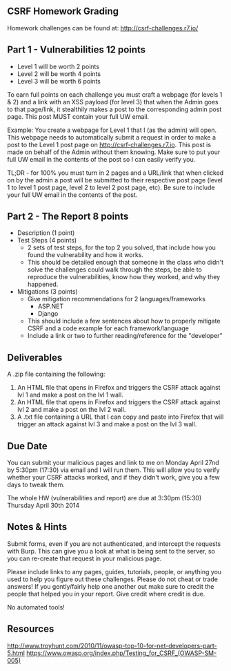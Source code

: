 ## CSRF Homework Grading
Homework challenges can be found at: http://csrf-challenges.r7.io/

## Part 1 - Vulnerabilities 12 points
- Level 1 will be worth 2 points
- Level 2 will be worth 4 points 
- Level 3 will be worth 6 points

To earn full points on each challenge you must craft a webpage (for levels 1 & 2) and a link with an XSS payload (for level 3) that when the Admin goes to that page/link, it stealthily makes a post to the corresponding admin post page. This post MUST contain your full UW email.

Example: You create a webpage for Level 1 that I (as the admin) will open. This webpage needs to automatically submit a request in order to make a post to the Level 1 post page on http://csrf-challenges.r7.io. This post is made on behalf of the Admin without them knowing. Make sure to put your full UW email in the contents of the post so I can easily verify you.

TL;DR - for 100% you must turn in 2 pages and a URL/link that when clicked on by the admin a post will be submitted to their respective post page (level 1 to level 1 post page, level 2 to level 2 post page, etc). Be sure to include your full UW email in the contents of the post.

## Part 2 - The Report 8 points
- Description (1 point)
- Test Steps (4 points)
	- 2 sets of test steps, for the top 2 you solved, that include how you found the vulnerability and how it works.
	- This should be detailed enough that someone in the class who didn't solve the challenges could walk through the steps, be able to reproduce the vulnerabilities, know how they worked, and why they happened.
- Mitigations (3 points)
	- Give mitigation recommendations for 2 languages/frameworks
		- ASP.NET
		- Django
	- This should include a few sentences about how to properly mitigate CSRF and a code example for each framework/language
	- Include a link or two to further reading/reference for the "developer"

## Deliverables
A .zip file containing the following:
1. An HTML file that opens in Firefox and triggers the CSRF attack against lvl 1 and make a post on the lvl 1 wall.
2. An HTML file that opens in Firefox and triggers the CSRF attack against lvl 2 and make a post on the lvl 2 wall.
3. A .txt file containing a URL that I can copy and paste into Firefox that will trigger an attack against lvl 3 and make a post on the lvl 3 wall.

## Due Date
You can submit your malicious pages and link to me on Monday April 27nd by 5:30pm (17:30) via email and I will run them. This will allow you to verify whether your CSRF attacks worked, and if they didn't work, give you a few days to tweak them.

The whole HW (vulnerabilities and report) are due at 3:30pm (15:30) Thursday April 30th 2014

## Notes & Hints
Submit forms, even if you are not authenticated, and intercept the requests with Burp. This can give you a look at what is being sent to the server, so you can re-create that request in your malicious page.

Please include links to any pages, guides, tutorials, people, or anything you used to help you figure out these challenges. Please do not cheat or trade answers! If you gently/fairly help one another out make sure to credit the people that helped you in your report. Give credit where credit is due.

No automated tools!

## Resources
http://www.troyhunt.com/2010/11/owasp-top-10-for-net-developers-part-5.html
https://www.owasp.org/index.php/Testing_for_CSRF_(OWASP-SM-005)
